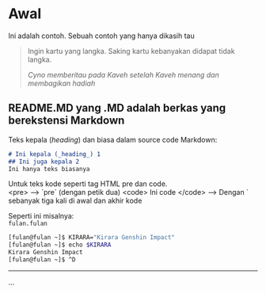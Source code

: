 # Awal
Ini adalah contoh. Sebuah contoh yang hanya dikasih tau

> Ingin kartu yang langka. Saking kartu kebanyakan didapat tidak langka.
>
> _Cyno memberitau pada Kaveh setelah Kaveh menang dan membagikan hadiah_

## README.MD yang .MD adalah berkas yang berekstensi Markdown
Teks kepala (_heading_) dan biasa dalam source code Markdown:
```markdown
# Ini kepala (_heading_) 1
## Ini juga kepala 2
Ini hanya teks biasanya
```

Untuk teks kode seperti tag HTML pre dan code.<br/>
&lt;pre&gt; --> \`pre\` (dengan petik dua)
&lt;code&gt; Ini code &lt;/code&gt;
--> Dengan \` sebanyak tiga kali di awal dan akhir kode

Seperti ini misalnya: <br/>
`fulan.fulan`
```sh title="fulan@fulan - Ini contoh, Kirara"
[fulan@fulan ~]$ KIRARA="Kirara Genshin Impact"
[fulan@fulan ~]$ echo $KIRARA
Kirara Genshin Impact
[fulan@fulan ~]$ ^D
```

---

...
